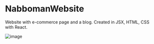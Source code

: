 # NabbomanWebsite
Website with e-commerce page and a blog. Created in JSX, HTML, CSS with React.

![image](https://github.com/stefanopedicinogit/NabbomanWebsite/assets/83118026/67065c93-d224-4668-82f0-580bab4c2718)
